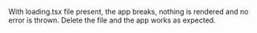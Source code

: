 With loading.tsx file present, the app breaks, nothing is rendered and no error is thrown.
Delete the file and the app works as expected. 
